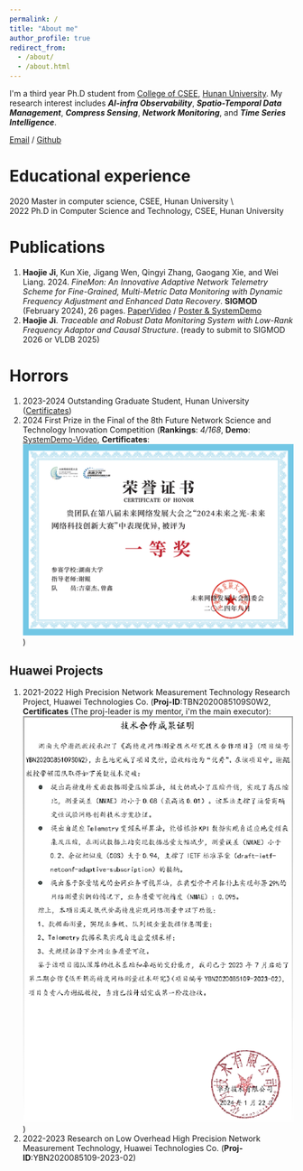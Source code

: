 ```yaml
---
permalink: /
title: "About me"
author_profile: true
redirect_from: 
  - /about/
  - /about.html
---
```


I'm a third year Ph.D student from [College of CSEE](https://csee.hnu.edu.cn/), [Hunan University](https://www.hnu.edu.cn/). My research interest includes ***AI-infra Observability***, ***Spatio-Temporal Data Management***, ***Compress Sensing***, ***Network Monitoring***, and ***Time Series Intelligence***.

[Email](mailto:jihaojie@hnu.edu.cn) / [Github](https://github.com/haojieji)

Educational experience
======
2020 Master in computer science, CSEE, Hunan University \\\
2022 Ph.D in Computer Science and Technology, CSEE, Hunan University

Publications
======
1. **Haojie Ji**, Kun Xie, Jigang Wen, Qingyi Zhang, Gaogang Xie, and Wei Liang. 2024. *FineMon: An Innovative Adaptive Network Telemetry Scheme for Fine-Grained, Multi-Metric Data Monitoring with Dynamic Frequency Adjustment and Enhanced Data Recovery*. **SIGMOD** (February 2024), 26 pages. [PaperVideo](https://dl.acm.org/doi/10.1145/3639267) / [Poster & SystemDemo](https://github.com/haojieji/FineMon)
2. **Haojie Ji**. *Traceable and Robust Data Monitoring System with Low-Rank Frequency Adaptor and Causal Structure*. (ready to submit to SIGMOD 2026 or VLDB 2025)

   
Horrors
======
1. 2023-2024 Outstanding Graduate Student, Hunan University ([Certificates](https://csee.hnu.edu.cn/info/1062/13358.htm))
2. 2024 First Prize in the Final of the 8th Future Network Science and Technology Innovation Competition (**Rankings**: *4/168*, **Demo**: [SystemDemo-Video](../images/demo.mp4), **Certificates**: ![Certificates](../images/prizes.png))


Huawei Projects
------
1. 2021-2022 High Precision Network Measurement Technology Research Project, Huawei Technologies Co. (**Proj-ID**:TBN2020085109S0W2, **Certificates** (The proj-leader is my mentor, i'm the main executor): ![Certificates](../images/projects.png))
2. 2022-2023 Research on Low Overhead High Precision Network Measurement Technology, Huawei Technologies Co. (**Proj-ID**:YBN2020085109-2023-02)


